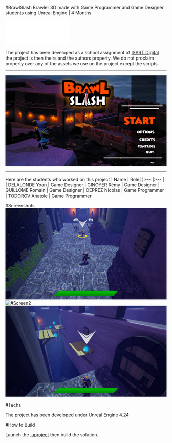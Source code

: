 #BrawlSlash
Brawler 3D made with Game Programmer and Game Designer students using Unreal Engine | 4 Months

![#Isart](Media/ISART-Digital.png)

The project has been developed as a school assignment of [ISART Digital](https://www.isart.fr/) the project is then theirs and the authors property. We do not proclaim property over any of the assets we use on the project except the scripts.

___
![#BrawlSlash](Media/Screenshot_1.png)
___
Here are the students who worked on this project
| Name | Role|
|:---:|:---:|
| DELALONDE Yoan | Game Designer
| GINOYER Rémy | Game Designer
| GUILLOME Romain | Game Designer
| DEPREZ Nicolas | Game Programmer
| TODOROV Anatole | Game Programmer

#Screenshots
![#Screen1](Media/Screenshot_3.png)
![#Screen2](Media/Screenshot_5.png)
![#Screen3](Media/Screenshot_6.png)

#Techs

The project has been developed under Unreal Engine 4.24

#How to Build

Launch the [.uproject](BrawlSlash.uproject) then build the solution.